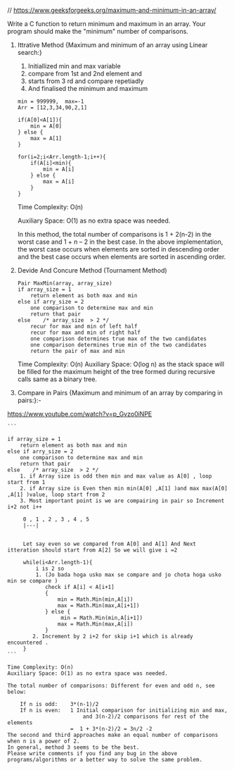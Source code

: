 // https://www.geeksforgeeks.org/maximum-and-minimum-in-an-array/

Write a C function to return minimum and maximum in an array. 
Your program should make the "minimum" number of comparisons.

1. Ittrative Method {Maximum and minimum of an array using Linear search:}
    1. Initiallized min and max variable 
    2. compare from 1st and 2nd element and      
    3. starts from 3 rd and compare repetiadly 
    4. And finalised the minimum and maximum

    ```
    min = 999999,  max=-1
    Arr = [12,3,34,90,2,1]
 
    if(A[0]<A[1]){
        min = A[0]
    } else {
        max = A[1]
    }

    for(i=2;i<Arr.length-1;i++){
        if(A[i]<min){
            min = A[i]
        } else {
            max = A[i]
        }
    }
    ```
    Time Complexity: O(n)

    Auxiliary Space: O(1) as no extra space was needed.

    In this method, the total number of comparisons is 1 + 2(n-2) in the worst case and 1 + n – 2 in the best case. 
    In the above implementation, the worst case occurs when elements are sorted in descending order and the best case occurs when elements are sorted in ascending order.

2. Devide And Concure Method (Tournament Method) 

    ```
    Pair MaxMin(array, array_size)
    if array_size = 1
        return element as both max and min
    else if arry_size = 2
        one comparison to determine max and min
        return that pair
    else    /* array_size  > 2 */
        recur for max and min of left half
        recur for max and min of right half
        one comparison determines true max of the two candidates
        one comparison determines true min of the two candidates
        return the pair of max and min
    ```

    Time Complexity: O(n)
    Auxiliary Space: O(log n) as the stack space will be filled for the maximum height of the tree formed during recursive calls same as a binary tree.
3. Compare in Pairs {Maximum and minimum of an array by comparing in pairs:}:-

https://www.youtube.com/watch?v=p_Gvzo0iNPE

    ```
    
    if array_size = 1
        return element as both max and min
    else if arry_size = 2
        one comparison to determine max and min
        return that pair
    else    /* array_size  > 2 */
        1. if Array size is odd then min and max value as A[0] , loop start from 1
        2. if Array size is Even then min min(A[0] ,A[1] )and max max(A[0] ,A[1] )value, loop start from 2
        3. Most important point is we are compairing in pair so Increment i+2 not i++ 
         
         0 , 1 , 2 , 3 , 4 , 5
         |---|
              

         Let say even so we compared from A[0] and A[1] And Next itteration should start from A[2] So we will give i =2 

         while(i<Arr.length-1){
             i is 2 so 
             1. (Jo bada hoga usko max se compare and jo chota hoga usko min se compare )
                check if A[i] < A[i+1]
                {
                    min = Math.Min(min,A[i])
                    max = Math.Min(max,A[i+1])
                } else {
                     min = Math.Min(min,A[i+1])
                    max = Math.Min(max,A[i])
                }
            2. Increment by 2 i+2 for skip i+1 which is already encountered .
         }
    ```

    Time Complexity: O(n)
    Auxiliary Space: O(1) as no extra space was needed.

    The total number of comparisons: Different for even and odd n, see below: 

        If n is odd:    3*(n-1)/2  
        If n is even:   1 Initial comparison for initializing min and max, 
                            and 3(n-2)/2 comparisons for rest of the elements  
                        =  1 + 3*(n-2)/2 = 3n/2 -2
    The second and third approaches make an equal number of comparisons when n is a power of 2. 
    In general, method 3 seems to be the best.
    Please write comments if you find any bug in the above programs/algorithms or a better way to solve the same problem.